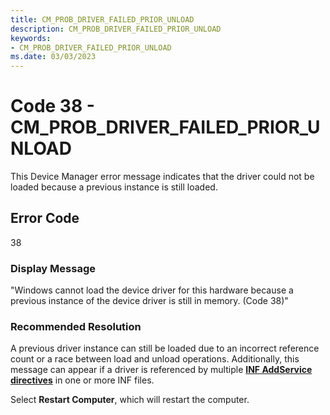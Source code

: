 ```yaml
---
title: CM_PROB_DRIVER_FAILED_PRIOR_UNLOAD
description: CM_PROB_DRIVER_FAILED_PRIOR_UNLOAD
keywords:
- CM_PROB_DRIVER_FAILED_PRIOR_UNLOAD
ms.date: 03/03/2023
---
```


# Code 38 - CM_PROB_DRIVER_FAILED_PRIOR_UNLOAD

This Device Manager error message indicates that the driver could not be loaded because a previous instance is still loaded.

## Error Code

38

### Display Message

"Windows cannot load the device driver for this hardware because a previous instance of the device driver is still in memory. (Code 38)"

### Recommended Resolution

A previous driver instance can still be loaded due to an incorrect reference count or a race between load and unload operations. Additionally, this message can appear if a driver is referenced by multiple [**INF AddService directives**](inf-addservice-directive.md) in one or more INF files.

Select **Restart Computer**, which will restart the computer.
